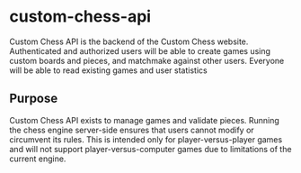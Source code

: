 # custom-chess-api

Custom Chess API is the backend of the Custom Chess website. Authenticated and authorized users will be able to create games using custom boards and pieces, and matchmake against other users. Everyone will be able to read existing games and user statistics

## Purpose

Custom Chess API exists to manage games and validate pieces. Running the chess engine server-side ensures that users cannot modify or circumvent its rules. This is intended only for player-versus-player games and will not support player-versus-computer games due to limitations of the current engine.
